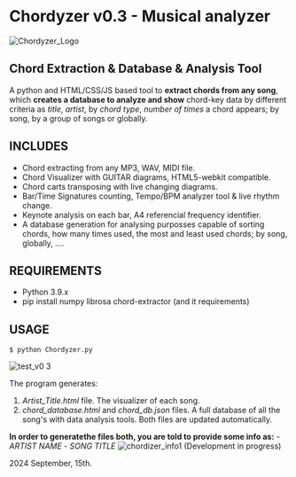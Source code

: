 # Chordyzer v0.3 - Musical analyzer
![Chordyzer_Logo](https://github.com/user-attachments/assets/13330661-dc06-481a-ab34-e39869134d54)
## Chord Extraction & Database & Analysis Tool

A python and HTML/CSS/JS based tool to **extract chords from any song**, 
which  **creates a database to analyze and show** chord-key data by  different criteria as *title*, *artist*, by *chord type*, *number of times* a chord appears; by song, by a group of songs or globally.



## INCLUDES

 - Chord extracting from any MP3, WAV, MIDI file.
 - Chord Visualizer with GUITAR diagrams, HTML5-webkit compatible.
 - Chord carts transposing with live changing diagrams.
 - Bar/Time Signatures counting, Tempo/BPM analyzer tool & live rhythm change.
 - Keynote analysis on each bar, A4 referencial frequency identifier.
 - A database generation for analysing purposses capable of sorting chords, how many times used, the most and least used chords; by song, globally, ....


## REQUIREMENTS

 - Python 3.9.x
 - pip install numpy librosa chord-extractor (and it requirements)

## USAGE
```
$ python Chordyzer.py
```
![test_v0 3](https://github.com/user-attachments/assets/d84eb007-197e-48ea-b3f4-25d373c852e8)



The program generates:
1. _Artist_Title.html_ file. The visualizer of each song.
2. _chord_database.html_ and _chord_db.json_ files. A full database of all the song's with data analysis tools. Both files are updated automatically.

**In order to generatethe files both,  you are told to provide some info as:**
 *- ARTIST NAME*
 *- SONG TITLE*
![chordizer_info1](https://github.com/user-attachments/assets/edddabfb-23f0-4d63-b49c-1d4dd3900452)
(Development in progress)

2024 September, 15th.
